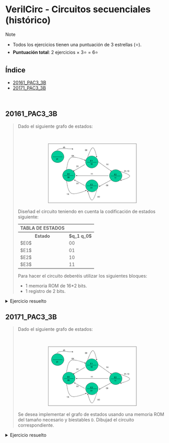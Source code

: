 # VerilCirc - Circuitos secuenciales (histórico)

>[!NOTE]
>- Todos los ejercicios tienen una puntuación de 3 estrellas (⭐).
>- **Puntuación total**: 2 ejercicios $\times$ 3⭐ = 6⭐

## Índice

- [20161\_PAC3\_3B](#20161_pac3_3b)
- [20171\_PAC3\_3B](#20171_pac3_3b)

<br>

## 20161_PAC3_3B

<blockquote>

Dado el siguiente grafo de estados:

<br>

<div align="center">

![](capturas/enunciados/20161_PAC3_3B.png)
</div>

Diseñad el circuito teniendo en cuenta la codificación de estados siguiente:

<table>
	<tr colspan="2">
		<th>TABLA DE ESTADOS</th>
	</tr>
	<tr>
		<th>Estado</th>
		<th>$q_1 q_0$</th>
	</tr>
	<tr>
		<td>$E0$</td>
		<td>00</td>
	</tr>
	<tr>
		<td>$E1$</td>
		<td>01</td>
	</tr>
	<tr>
		<td>$E2$</td>
		<td>10</td>
	</tr>
	<tr>
		<td>$E3$</td>
		<td>11</td>
	</tr>
</table>

Para hacer el circuito deberéis utilizar los siguientes bloques:

- 1 memoria ROM de 16*2 bits.
- 1 registro de 2 bits.
</blockquote>

<details>
	<summary>Ejercicio resuelto</summary>
	<img
		src="capturas/ejercicios/20161_PAC3_3B.png"
		width="49%"
	>
	<img
		src="capturas/ejercicios/printer_view/20161_PAC3_3B.png"
		width="49%"
	>
</details>

## 20171_PAC3_3B

<blockquote>

Dado el siguiente grafo de estados:

<br>

<div align="center">

![](capturas/enunciados/20161_PAC3_3B.png)
</div>

Se desea implementar el grafo de estados usando una memoria ROM del tamaño necesario y biestables `D`. Dibujad el circuito correspondiente.
</blockquote>

<details>
	<summary>Ejercicio resuelto</summary>
	<img
		src="capturas/ejercicios/20171_PAC3_3B.png"
		width="49%"
	>
	<img
		src="capturas/ejercicios/printer_view/20171_PAC3_3B.png"
		width="49%"
	>
</details>